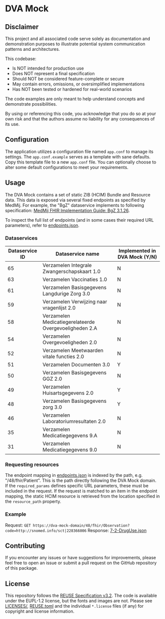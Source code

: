 # DVA Mock

## Disclaimer

This project and all associated code serve solely as documentation
and demonstration purposes to illustrate potential system
communication patterns and architectures.

This codebase:

- Is NOT intended for production use
- Does NOT represent a final specification
- Should NOT be considered feature-complete or secure
- May contain errors, omissions, or oversimplified implementations
- Has NOT been tested or hardened for real-world scenarios

The code examples are only meant to help understand concepts and demonstrate possibilities.

By using or referencing this code, you acknowledge that you do so at your own
risk and that the authors assume no liability for any consequences of its use.

## Configuration

The application utilizes a configuration file named `app.conf` to manage its
settings. The `app.conf.example` serves as a template with sane defaults. Copy
this template file to a new `app.conf` file. You can optionally choose to alter
some default configurations to meet your requirements.

## Usage

The DVA Mock contains a set of static ZIB (HCIM) Bundle and Resource data. This
data is exposed via several fixed endpoints as specified by MedMij. For example,
the "BgZ" dataservice implements to following specification:
[MedMij FHIR Implementation Guide: BgZ 3.1.26](https://informatiestandaarden.nictiz.nl/wiki/MedMij:V2020.01/FHIR_BGZ_2017).

To inspect the full list of endpoints (and in some cases their required URL
parameters), refer to [endpoints.json](./app/hcim/endpoints.json).

### Dataservices

| Dataservice ID | Dataservice name                                       | Implemented in DVA Mock (Y/N) |
| -------------- | ------------------------------------------------------ | ----------------------------- |
| 65             | Verzamelen Integrale Zwangerschapskaart 1.0            | N                             |
| 63             | Verzamelen Vaccinaties 1.0                             | N                             |
| 61             | Verzamelen Basisgegevens Langdurige Zorg 3.0           | N                             |
| 59             | Verzamelen Verwijzing naar vragenlijst 2.0             | N                             |
| 58             | Verzamelen Medicatiegerelateerde Overgevoeligheden 2.A | N                             |
| 54             | Verzamelen Overgevoeligheden 2.0                       | N                             |
| 52             | Verzamelen Meetwaarden vitale functies 2.0             | N                             |
| 51             | Verzamelen Documenten 3.0                              | Y                             |
| 50             | Verzamelen Basisgegevens GGZ 2.0                       | N                             |
| 49             | Verzamelen Huisartsgegevens 2.0                        | Y                             |
| 48             | Verzamelen Basisgegevens zorg 3.0                      | Y                             |
| 46             | Verzamelen Laboratoriumresultaten 2.0                  | N                             |
| 35             | Verzamelen Medicatiegegevens 9.A                       | N                             |
| 31             | Verzamelen Medicatiegegevens 9.0                       | N                             |

### Requesting resources

The endpoint mapping in [endpoints.json](./app/hcim/endpoints.json) is indexed
by the path, e.g. "/48/fhir/Patient". This is the path directly following the
DVA Mock domain. If the `required_params` defines specific URL parameters, these
must be included in the request. If the request is matched to an item in the
endpoint mapping, the static HCIM resource is retrieved from the location
specified in the `resource_path` property.

### Example

Request:
`GET https://dva-mock-domain/48/fhir/Observation?code=http://snomed.info/sct|228366006`
Response: [7-2-DrugUse.json](./fhir/resources/BGZ/7-2-DrugUse.json)

## Contributing

If you encounter any issues or have suggestions for improvements, please feel free to open an issue or submit a pull
request on the GitHub repository of this package.

## License

This repository follows the [REUSE Specification v3.2](https://reuse.software/spec-3.2/). The code is available under the
EUPL-1.2 license, but the fonts and images are not. Please see [LICENSES/](./LICENSES), [REUSE.toml](./REUSE.toml) and
the individual `*.license` files (if any) for copyright and license information.
